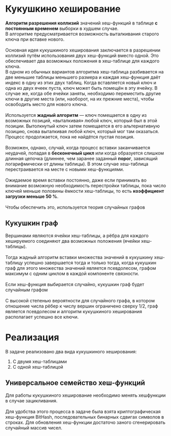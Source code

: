 # Кукушкино хеширование
**Алгоритм разрешения коллизий** значений хеш-функций в таблице **с постоянным временем** выборки в худшем случае.<br/>
В алгоритме предусматривается возможность выталкивания старого ключа при вставке нового.
<br/><br/>Основная идея кукушкиного хеширования заключается в разрешении коллизий путём использования двух хеш-функций вместо одной. Это обеспечивает два возможных положения в хеш-таблице для каждого ключа. <br/>
В одном из обычных вариантов алгоритма хеш-таблица разбивается на две меньшие таблицы меньшего размера и каждая хеш-функция даёт индекс в одну из этих двух таблиц.
Когда вставляется новый ключ и одна из двух ячеек пуста, ключ может быть помещён в эту ячейку. В случае же, когда обе ячейки заняты, необходимо переместить другие ключи в другие места (или, наоборот, на их прежние места), чтобы освободить место для нового ключа.
<br/><br/>Используется **жадный алгоритм** — ключ помещается в одну из возможных позиций, «выталкивая» любой ключ, который был в этой позиции. Вытолкнутый ключ затем помещается в его альтернативную позицию, снова выталкивая любой ключ, который мог там оказаться. Процесс продолжается, пока не найдётся пустая позиция.
<br/><br/>Возможен, однако, случай, когда процесс вставки заканчивается неудачей, попадая в **бесконечный цикл** или когда образуется слишком длинная цепочка (длиннее, чем заранее заданный **порог**, зависящий логарифмически от длины таблицы). В этом случае хеш-таблица перестраивается на месте с новыми хеш-функциями.
<br/><br/>Ожидаемое время вставки постоянно, даже если принимать во внимание возможную необходимость перестройки таблицы, пока число ключей меньше половины ёмкости хеш-таблицы, то есть **коэффициент загрузки меньше 50 %**.
<br/><br/>Чтобы обеспечить это, используется теория случайных графов
## Кукушкин граф
Вершинами являются ячейки хеш-таблицы, а рёбра для каждого хешируемого соединяют два возможных положения (ячейки хеш-таблицы). 
<br/><br/>Тогда жадный алгоритм вставки множества значений в кукушкину хеш-таблицу успешно завершается тогда и только тогда, когда кукушкин граф для этого множества значений является псевдолесом, графом максимум с одним циклом в каждой компоненте связности. 
<br/><br/>Если хеш-функция выбирается случайно, кукушкин граф будет случайным графом
<br/><br/>С высокой степенью вероятности для случайного графа, в котором отношение числа рёбер к числу вершин ограничено сверху 1/2, граф является псевдолесом и алгоритм кукушкиного хеширования располагает успешно все ключи.

# Реализация
В задаче реализовано два вида кукушкиного хеширования:
1. С двумя хеш-таблицами
2. С одной хеш-таблицой
## Универсальное семейство хеш-функций
Для работы кукушкиного хеширование необходимо менять хешфункции в случае зацикливания. <br/><br/>
Для удобства этого процесса в задаче была взята криптографическая хеш-функция BitHash, последовательных бинарных сдвигах символов в строках.
Для обновления хеш-функции достаточо заного сгенерировать случайный массив чисел.
